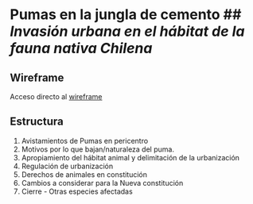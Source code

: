 # Pumas en la jungla de cemento ## *Invasión urbana en el hábitat de la fauna nativa Chilena*

## Wireframe
Acceso directo al [wireframe](link)

## Estructura
1. Avistamientos de Pumas en pericentro
2. Motivos por lo que bajan/naturaleza del puma.
3. Apropiamiento del hábitat animal y delimitación de la urbanización
4. Regulación de urbanización
5. Derechos de animales en constitución
6. Cambios a considerar para la Nueva constitución
7. Cierre - Otras especies afectadas


